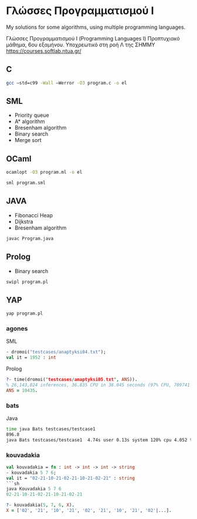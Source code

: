 # Γλώσσες Προγραμματισμού Ι
My solutions for some algorithms, using multiple programming languages.

Γλώσσες Προγραμματισμού Ι (Programming Languages I)
Προπτυχιακό μάθημα, 6ου εξαμήνου. Υποχρεωτικό στη ροή Λ της ΣΗΜΜΥ
https://courses.softlab.ntua.gr/

## C
```sh
gcc –std=c99 -Wall –Werror -O3 program.c -o el
```
## SML
- Priority queue
- A* algorithm
- Bresenham algorithm
- Binary search
- Merge sort
## OCaml
```sh
ocamlopt -O3 program.ml -o el
```
```sh
sml program.sml
```
## JAVA
- Fibonacci Heap
- Dijkstra
- Bresenham algorithm
```sh
javac Program.java
```
## Prolog
- Binary search
```sh
swipl program.pl
```
## YAP
```sh
yap program.pl
```
### agones
SML
```sml
- dromoi("testcases/anaptyksi04.txt");
val it = 1952 : int
```
Prolog
```prolog
?- time(dromoi("testcases/anaptyksi05.txt", ANS)).
% 26,143,024 inferences, 36.835 CPU in 38.045 seconds (97% CPU, 709741 Lips)
ANS = 10435.
```
### bats
Java
```sh
time java Bats testcases/testcase1
896.8
java Bats testcases/testcase1  4.74s user 0.13s system 120% cpu 4.052 total
```
### kouvadakia
```sml
val kouvadakia = fn : int -> int -> int -> string
- kouvadakia 5 7 6;
val it = "02-21-10-21-02-21-10-21-02-21" : string
```sh
java Kouvadakia 5 7 6
02-21-10-21-02-21-10-21-02-21
```
```prolog
?- kouvadakia(5, 7, 6, X).
X = ['02', '21', '10', '21', '02', '21', '10', '21', '02'|...].
```
